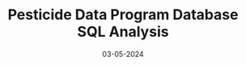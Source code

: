 ---
title: Pesticide Data Program Database SQL Analysis 
shortDesc: The Pesticide Data Program (PDP) is a national pesticide residue monitoring program and produces the most comprehensive pesticide residue database in the U.S. 
Problem Question: Are pesticide residues posing any risk for agricultural commodity consumption?

date: 03-05-2024
tech: MySQL Workbench, Jupyter Notebook, MS Visio
codeLink: https://github.com/soyinkas1/PP00013_SQL_Practice-and-Application-Projects/tree/main/PDP%20Database%20SQL%20Analysis_CPD%20Projects_01
webHost: 
readMore: https://github.com/soyinkas1/PP00013_SQL_Practice-and-Application-Projects/blob/main/PDP%20Database%20SQL%20Analysis_CPD%20Projects_01/ReadMe.md bv 
filterClass: filter-data-anal
img: "static\\assets\\img\\portfolio\\Pesticide Data Program.png"
tag: Data Analysis
---